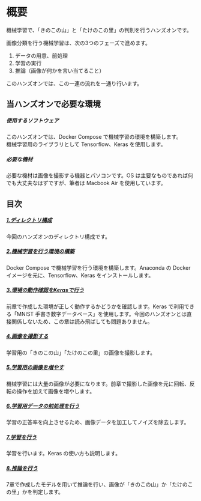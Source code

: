 # 概要

機械学習で、「きのこの山」と「たけのこの里」の判別を行うハンズオンです。

画像分類を行う機械学習は、次の3つのフェーズで進めます。

1. データの用意、前処理
1. 学習の実行
1. 推論（画像が何かを言い当てること）

このハンズオンでは、この一連の流れを一通り行います。

## 当ハンズオンで必要な環境

##### 使用するソフトウェア

このハンズオンでは、Docker Compose で機械学習の環境を構築します。  
機械学習用のライブラリとして Tensorflow、Keras を使用します。

##### 必要な機材

必要な機材は画像を撮影する機器とパソコンです。OS は主要なものであれば何でも大丈夫なはずですが、筆者は Macbook Air を使用しています。

## 目次

##### [1.ディレクトリ構成](1.ディレクトリ構成.md)

今回のハンズオンのディレクトリ構成です。

##### [2.機械学習を行う環境の構築](2.機械学習を行う環境の構築.md)

Docker Compose で機械学習を行う環境を構築します。Anaconda の Docker イメージを元に、Tensorflow、Keras をインストールします。

##### [3.環境の動作確認をKerasで行う](3.環境の動作確認をKerasで行う.md)

前章で作成した環境が正しく動作するかどうかを確認します。Keras で利用できる「MNIST 手書き数字データベース」を使用します。今回のハンズオンとは直接関係しないため、この章は読み飛ばしても問題ありません。

##### [4.画像を撮影する](4.画像を撮影する.md)

学習用の「きのこの山」「たけのこの里」の画像を撮影します。

##### [5.学習用の画像を増やす](5.学習用の画像を増やす.md)

機械学習には大量の画像が必要になります。前章で撮影した画像を元に回転、反転の操作を加えて画像を増やします。

##### [6.学習用データの前処理を行う](6.学習用データの前処理を行う.md)

学習の正答率を向上させるため、画像データを加工してノイズを除去します。

##### [7.学習を行う](7.学習を行う.md)

学習を行います。Keras の使い方も説明します。

##### [8.推論を行う](8.推論を行う.md)

7章で作成したモデルを用いて推論を行い、画像が「きのこの山」か「たけのこの里」かを判定します。
